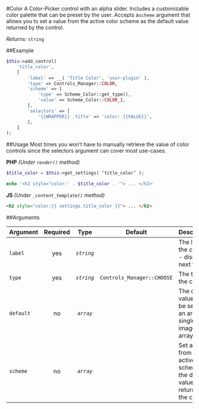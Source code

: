 #Color
A Color-Picker control with an alpha slider. Includes a customizable color palette that can be preset by the user.
Accepts a`scheme` argument that allows you to set a value from the active color scheme as the default value returned by the control.
 
*Returns:* `string`

##Example

```php
$this->add_control(
    'title_color',
    [
        'label' => __( 'Title Color', 'your-plugin' ),
        'type' => Controls_Manager::COLOR,
        'scheme' => [
            'type' => Scheme_Color::get_type(),
            'value' => Scheme_Color::COLOR_1,
        ],
        'selectors' => [
            '{{WRAPPER}} .title' => 'color: {{VALUE}}',
        ],
    ]
);
```

##Usage
Most times you won’t have to manually retrieve the value of color controls since the selectors argument can cover most use-cases.

**PHP** *(Under `render()` method)*
```php
$title_color = $this->get_settings( ‘title_color’ );

echo '<h2 style="color:' . $title_color . '"> ... </h2>'
```

**JS** *(Under `_content_template()` method)*
```html
<h2 style="color:{{ settings.title_color }}"> ... </h2>
```

##Arguments

Argument           | Required   | Type         | Default                      | Description
------------       | :--------: | :------:     | :--------------------------: | ---------------------------------------------
`label`            | yes        | *`string`*   |                              | The label of the control - displayed next to it
`type`             | yes        | *`string`*   | `Controls_Manager::CHOOSE`   | The type of the control
`default`          | no         | *`array`*    |                              | The default value can be set as an array of single image arrays
`scheme`           | no         | *`array`*    |                              | Set a value from the active color scheme as the default value returned by the control.
